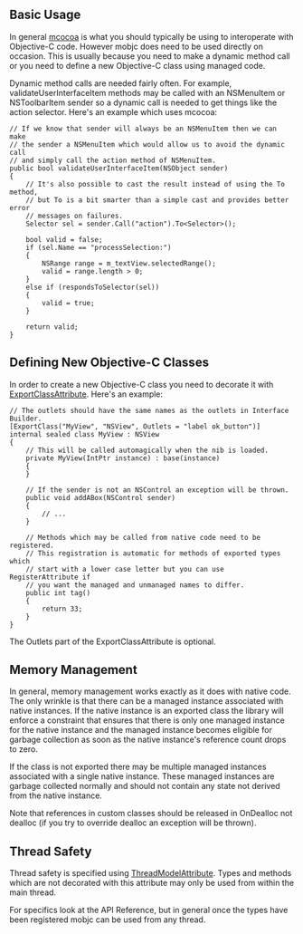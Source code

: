 ## Basic Usage ##

In general [mcocoa](http://code.google.com/p/mcocoa/) is what you should typically be using to interoperate with Objective-C code. However mobjc does need to be used directly on occasion. This is usually because you need to make a dynamic method call or you need to define a new Objective-C class using managed code.

Dynamic method calls are needed fairly often. For example, validateUserInterfaceItem methods may be called with an NSMenuItem or NSToolbarItem sender so a dynamic call is needed to get things like the action selector. Here's an example which uses mcocoa:

```
// If we know that sender will always be an NSMenuItem then we can make 
// the sender a NSMenuItem which would allow us to avoid the dynamic call
// and simply call the action method of NSMenuItem.
public bool validateUserInterfaceItem(NSObject sender)
{
    // It's also possible to cast the result instead of using the To method,
    // but To is a bit smarter than a simple cast and provides better error
    // messages on failures.
    Selector sel = sender.Call("action").To<Selector>();
    
    bool valid = false;
    if (sel.Name == "processSelection:")
    {
        NSRange range = m_textView.selectedRange();
        valid = range.length > 0;
    }
    else if (respondsToSelector(sel))
    {
        valid = true;
    }
    
    return valid;
}
```

## Defining New Objective-C Classes ##

In order to create a new Objective-C class you need to decorate it with [ExportClassAttribute](https://home.comcast.net/~jesse98/public/mobjc_docs/types/MObjc-ExportClassAttribute.html). Here's an example:


```
// The outlets should have the same names as the outlets in Interface Builder.
[ExportClass("MyView", "NSView", Outlets = "label ok_button")]
internal sealed class MyView : NSView
{
    // This will be called automagically when the nib is loaded.
    private MyView(IntPtr instance) : base(instance)
    {
    }
        
    // If the sender is not an NSControl an exception will be thrown.
    public void addABox(NSControl sender)
    {
        // ...
    }

    // Methods which may be called from native code need to be registered.
    // This registration is automatic for methods of exported types which
    // start with a lower case letter but you can use RegisterAttribute if
    // you want the managed and unmanaged names to differ.
    public int tag()
    {
        return 33;
    }
}
```

The Outlets part of the ExportClassAttribute is optional.

## Memory Management ##

In general, memory management works exactly as it does with native code. The only wrinkle is that there can be a managed instance associated with native instances. If the native instance is an exported class the library will enforce a constraint that ensures that there is only one managed instance for the native instance and the managed instance becomes eligible for garbage collection as soon as the native instance's reference count drops to zero.

If the class is not exported there may be multiple managed instances associated with a single native instance. These managed instances are garbage collected normally and should not contain any state not derived from the native instance.

Note that references in custom classes should be released in OnDealloc not dealloc (if you try to override dealloc an exception will be thrown).

## Thread Safety ##

Thread safety is specified using [ThreadModelAttribute](https://home.comcast.net/~jesse98/public/mobjc_docs/types/MObjc-Helpers-ThreadModelAttribute.html). Types and methods which are not decorated with this attribute may only be used from within the main thread.

For specifics look at the API Reference, but in general once the types have been registered mobjc can be used from any thread.